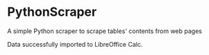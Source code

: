 PythonScraper
=============

A simple Python scraper to scrape tables' contents from web pages

Data successfully imported to LibreOffice Calc.

